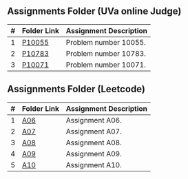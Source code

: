 ##  Assignments Folder (UVa online Judge)

|   #   | Folder Link | Assignment Description |
| :---: | ----------- | ---------------------- |
|  1    | [P10055](https://github.com/Sudhir0228/4883-Programming_Techniques_Ray/tree/main/Assignments/P10055)| Problem number 10055. |
|  2    | [P10783](https://github.com/Sudhir0228/4883-Programming_Techniques_Ray/tree/main/Assignments/P10783)| Problem number 10783. |
|  3    | [P10071](https://github.com/Sudhir0228/4883-Programming_Techniques_Ray/tree/main/Assignments/P10071)| Problem number 10071. |

##  Assignments Folder (Leetcode)

|   #   | Folder Link | Assignment Description |
| :---: | ----------- | ---------------------- |
|  1    | [A06](https://github.com/Sudhir0228/4883-Programming_Techniques_Ray/tree/main/Assignments/Leetcode/A06)| Assignment A06. |
|  2    | [A07](https://github.com/Sudhir0228/4883-Programming_Techniques_Ray/tree/main/Assignments/Leetcode/A07)| Assignment A07. |
|  3    | [A08](https://github.com/Sudhir0228/4883-Programming_Techniques_Ray/tree/main/Assignments/Leetcode/A08)| Assignment A08. |
|  4    | [A09](https://github.com/Sudhir0228/4883-Programming_Techniques_Ray/tree/main/Assignments/Leetcode/A09)| Assignment A09. |
|  5    | [A10](https://github.com/Sudhir0228/4883-Programming_Techniques_Ray/tree/main/Assignments/Leetcode/A10)| Assignment A10. |



